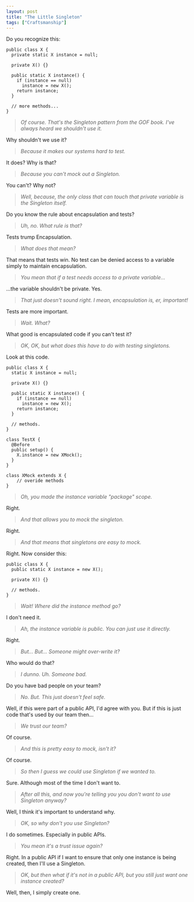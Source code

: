 ```yaml
---
layout: post
title: "The Little Singleton"
tags: ["Craftsmanship"]
---
```

<meta http-equiv="refresh" content="3; url=http://blog.8thlight.com/uncle-bob/2015/06/30/the-little-singleton.html" />
Do you recognize this:

    public class X {
      private static X instance = null;

      private X() {}

      public static X instance() {
        if (instance == null)
          instance = new X();
        return instance;
      }

      // more methods...
    }

>_Of course.  That's the Singleton pattern from the GOF book.  I've always heard we shouldn't use it._

Why shouldn't we use it?

>_Because it makes our systems hard to test._

It does?  Why is that?

>_Because you can't mock out a Singleton._

You can't?  Why not?

>_Well, because, the only class that can touch that private variable is the Singleton itself._

Do you know the rule about encapsulation and tests?

>_Uh, no.  What rule is that?_

Tests trump Encapsulation.

>_What does that mean?_

That means that tests win.  No test can be denied access to a variable simply to maintain encapsulation.

>_You mean that if a test needs access to a private variable..._

...the variable shouldn't be private.  Yes.  

>_That just doesn't sound right.  I mean, encapsulation is, er, important!_

Tests are more important.

>_Wait.  What?_

What good is encapsulated code if you can't test it?

>_OK, OK, but what does this have to do with testing singletons._

Look at this code.
    
    public class X {
      static X instance = null;

      private X() {}

      public static X instance() {
        if (instance == null)
          instance = new X();
        return instance;
      }

      // methods.
    }

    class TestX {
	  @Before
	  public setup() {
	    X.instance = new XMock();	
	  }
    }

    class XMock extends X {
	    // overide methods
    }

>_Oh, you made the instance variable "package" scope._

Right.  

>_And that allows you to mock the singleton._

Right.

>_And that means that singletons are easy to mock._

Right.  Now consider this:

    public class X {
      public static X instance = new X();

      private X() {}

      // methods.
    }
    
>_Wait!  Where did the instance method go?_

I don't need it.

>_Ah, the instance variable is public.  You can just use it directly._

Right.

>_But... But...  Someone might over-write it?_

Who would do that?

>_I dunno.  Uh.  Someone bad._

Do you have bad people on your team?

>_No.   But.   This just doesn't feel safe._

Well, if this were part of a public API, I'd agree with you.  But if this is just code that's used by our team then...

>_We trust our team?_

Of course.   

>_And this is pretty easy to mock, isn't it?_

Of course. 

>_So then I guess we could use Singleton if we wanted to._

Sure.  Although most of the time I don't want to.

>_After all this, and now you're telling you you don't want to use Singleton anyway?_

Well, I think it's important to understand why.

>_OK, so why don't you use Singleton?_

I do sometimes.  Especially in public APIs.  

>_You mean it's a trust issue again?_

Right.  In a public API if I want to ensure that only one instance is being created, then I'll use a Singleton.

>_OK, but then what if it's not in a public API, but you still just want one instance created?_

Well, then, I simply create one.




